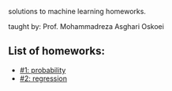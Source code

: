 <p>solutions to machine learning homeworks.</p>
<p>taught by: Prof. Mohammadreza Asghari Oskoei</p>
<h2>List of homeworks:</h2>
<ul>
<li><a href="https://github.com/naweedashraf/ML-homeworks/tree/main/1">#1: probability</a></li>
<li><a href="https://github.com/naweedashraf/ML-homeworks/tree/main/2">#2: regression</a></li>
</ul>
